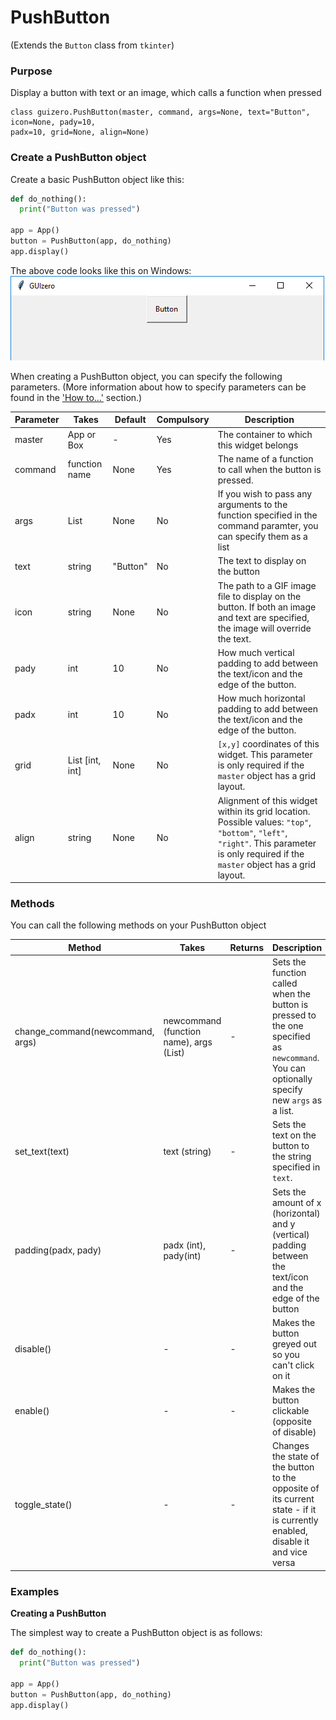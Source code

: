 # PushButton

(Extends the `Button` class from `tkinter`)

### Purpose
Display a button with text or an image, which calls a function when pressed

```
class guizero.PushButton(master, command, args=None, text="Button", icon=None, pady=10,
padx=10, grid=None, align=None)
```

### Create a PushButton object

Create a basic PushButton object like this:

```python
def do_nothing():
  print("Button was pressed")

app = App()
button = PushButton(app, do_nothing)
app.display()
```

The above code looks like this on Windows:
![PushButton on Windows](images/pushbutton_windows.png)


When creating a PushButton object, you can specify the following parameters. (More information about how to specify parameters can be found in the ['How to...'](./howto/) section.)

| Parameter | Takes | Default | Compulsory | Description                         |
| --------- | --------- | ------- | ---------- | -------------------------|
| master    | App or Box   | - | Yes       | The container to which this widget belongs |
| command | function name | None | Yes  | The name of a function to call when the button is pressed. |
| args    | List  | None | No       | If you wish to pass any arguments to the function specified in the command paramter, you can specify them as a list |
| text    | string   | "Button" | No       | The text to display on the button |
| icon    | string   | None | No       | The path to a GIF image file to display on the button. If both an image and text are specified, the image will override the text. |
| pady    | int   | 10 | No       | How much vertical padding to add between the text/icon and the edge of the button. |
| padx    | int   | 10 | No      | How much horizontal padding to add between the text/icon and the edge of the button. |
| grid   | List [int, int]   | None     | No         | `[x,y]` coordinates of this widget. This parameter is only required if the `master` object has a grid layout. |
| align   | string     | None     | No         | Alignment of this widget within its grid location. Possible values: `"top"`, `"bottom"`, `"left"`, `"right"`. This parameter is only required if the `master` object has a grid layout.  |



### Methods

You can call the following methods on your PushButton object

| Method        | Takes     | Returns    | Description                |
| ------------- | ------------- | ---------- | -------------------------- |
| change_command(newcommand, args)  | newcommand (function name), args (List)  | -          | Sets the function called when the button is pressed to the one specified as `newcommand`. You can optionally specify new `args` as a list. |
| set_text(text)   | text (string)         | -         | Sets the text on the button to the string specified in `text`.  |
| padding(padx, pady) | padx (int), pady(int) | - |  Sets the amount of x (horizontal) and y (vertical) padding between the text/icon and the edge of the button |
| disable() | - | - |  Makes the button greyed out so you can't click on it |
| enable() | - | - |  Makes the button clickable (opposite of disable) |
| toggle_state() | - | - |  Changes the state of the button to the opposite of its current state - if it is currently enabled, disable it and vice versa |


### Examples

**Creating a PushButton**

The simplest way to create a PushButton object is as follows:

```python
def do_nothing():
  print("Button was pressed")

app = App()
button = PushButton(app, do_nothing)
app.display()

```
